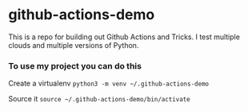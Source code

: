 # github-actions-demo
This is a repo for building out Github Actions and Tricks.  I test multiple clouds and multiple versions of Python.

### To use my project you can do this

Create a virtualenv
```python3 -m venv ~/.github-actions-demo```

Source it
```source ~/.github-actions-demo/bin/activate```
